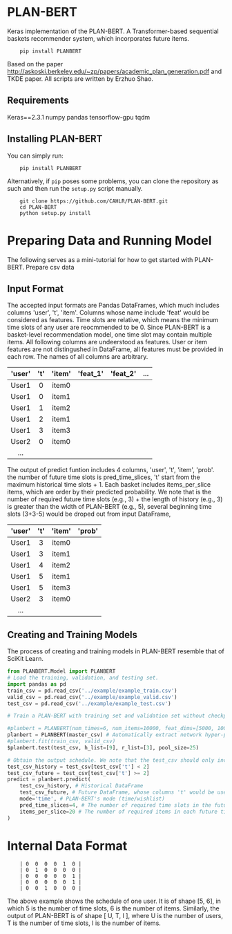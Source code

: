 # PLAN-BERT

Keras implementation of the PLAN-BERT. A Transformer-based sequential baskets recommender system, which incorporates future items.

```
    pip install PLANBERT
```

Based on the paper http://askoski.berkeley.edu/~zp/papers/academic_plan_generation.pdf and TKDE paper. All scripts are written by Erzhuo Shao.

## Requirements
Keras==2.3.1
numpy
pandas
tensorflow-gpu
tqdm



## Installing PLAN-BERT ##

You can simply run:
```
    pip install PLANBERT
``` 
Alternatively, if `pip` poses some problems, you can clone the repository as such and then run the `setup.py` script manually.

```
    git clone https://github.com/CAHLR/PLAN-BERT.git
    cd PLAN-BERT
    python setup.py install
```

# Preparing Data and Running Model #

The following serves as a mini-tutorial for how to get started with PLAN-BERT.
Prepare csv data




## Input Format ##

The accepted input formats are Pandas DataFrames, which much includes columns 'user', 't', 'item'. Columns whose name include 'feat' would be considered as features. Time slots are relative, which means the minimum time slots of any user are reocmmended to be 0. Since PLAN-BERT is a basket-level recommendation model, one time slot may contain multiple items. All following columns are undeerstood as features. User or item features are not distingushed in DataFrame, all features must be provided in each row. The names of all columns are arbitrary.

| 'user' | 't' | 'item' | 'feat_1' | 'feat_2' | ... |
|:------:|:---:|:------:|:--------:|:--------:|:---:|
| User1  |  0  | item0  |          |          |     |
| User1  |  0  | item1  |          |          |     |
| User1  |  1  | item2  |          |          |     |
| User1  |  2  | item1  |          |          |     |
| User1  |  3  | item3  |          |          |     |
| User2  |  0  | item0  |          |          |     |
| ...    |     |        |          |          |     |

The output of predict funtion includes 4 columns, 'user', 't', 'item', 'prob'. the number of future time slots is pred_time_slices, 't' start from the maximum historical time slots + 1. Each basket includes items_per_slice items, which are order by their predicted probability. We note that is the number of required future time slots (e.g., 3) + the length of history (e.g., 3) is greater than the width of PLAN-BERT (e.g., 5), several beginning time slots (3+3-5) would be droped out from input DataFrame,

| 'user' | 't' | 'item' | 'prob' |
|:------:|:---:|:------:|:------:|
| User1  |  3  | item0  |        |
| User1  |  3  | item1  |        |
| User1  |  4  | item2  |        |
| User1  |  5  | item1  |        |
| User1  |  5  | item3  |        |
| User2  |  3  | item0  |        |
| ...    |     |        |        |

## Creating and Training Models ##

The process of creating and training models in PLAN-BERT resemble that of SciKit Learn. 

```python
from PLANBERT.Model import PLANBERT
# Load the training, validation, and testing set.
import pandas as pd
train_csv = pd.read_csv('../example/example_train.csv')
valid_csv = pd.read_csv('../example/example_valid.csv')
test_csv = pd.read_csv('../example/example_test.csv')

# Train a PLAN-BERT with training set and validation set without checkpoint.

#planbert = PLANBERT(num_times=6, num_items=10000, feat_dims=[5000, 1000], cuda_num=0) # [ Number of time slots, Number of items, [Number of features], ID of GPU]
planbert = PLANBERT(master_csv) # Automatically extract network hyper-parameters from DataFrame.
#planbert.fit(train_csv, valid_csv)
$planbert.test(test_csv, h_list=[9], r_list=[3], pool_size=25)

# Obtain the output schedule. We note that the test_csv should only include historical items and future reference items. We should sample test_csv before feeding it into planbert.predict.
test_csv_history = test_csv[test_csv['t'] < 2]
test_csv_future = test_csv[test_csv['t'] >= 2]
predict = planbert.predict(
    test_csv_history, # Historical DataFrame
    test_csv_future, # Future DataFrame, whose columns 't' would be useless in 'wishlist' mode.
    mode='time', # PLAN-BERT's mode (time/wishlist)
    pred_time_slices=4, # The number of required time slots in the future schedule.
    items_per_slice=20 # The number of required items in each future time slots.
)
```
# Internal Data Format #

        | 0  0  0  0  1  0 |
        | 0  1  0  0  0  0 |
        | 0  0  0  0  0  1 |
        | 0  0  0  0  0  1 |
        | 0  0  1  0  0  0 |   

The above example shows the schedule of one user. It is of shape [5, 6], in which 5 is the number of time slots, 6 is the number of items. Similarly, the output of PLAN-BERT is of shape [ U, T, I ], where U is the number of users, T is the number of time slots, I is the number of items.
  
  
